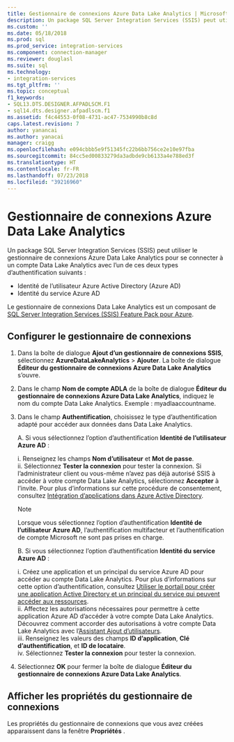 ```yaml
---
title: Gestionnaire de connexions Azure Data Lake Analytics | Microsoft Docs
description: Un package SQL Server Integration Services (SSIS) peut utiliser le gestionnaire de connexions Azure Data Lake Analytics pour se connecter à un compte Data Lake Analytics.
ms.custom: ''
ms.date: 05/18/2018
ms.prod: sql
ms.prod_service: integration-services
ms.component: connection-manager
ms.reviewer: douglasl
ms.suite: sql
ms.technology:
- integration-services
ms.tgt_pltfrm: ''
ms.topic: conceptual
f1_keywords:
- SQL13.DTS.DESIGNER.AFPADLSCM.F1
- sql14.dts.designer.afpadlscm.f1
ms.assetid: f4c44553-0f08-4731-ac47-7534990b8c8d
caps.latest.revision: 7
author: yanancai
ms.author: yanacai
manager: craigg
ms.openlocfilehash: e094cbbb5e9f51345fc22b6bb756ce2e10e97fba
ms.sourcegitcommit: 84cc5ed00833279da3adbde9cb6133a4e788ed3f
ms.translationtype: HT
ms.contentlocale: fr-FR
ms.lasthandoff: 07/23/2018
ms.locfileid: "39216960"
---
```

# <a name="azure-data-lake-analytics-connection-manager"></a>Gestionnaire de connexions Azure Data Lake Analytics

Un package SQL Server Integration Services (SSIS) peut utiliser le gestionnaire de connexions Azure Data Lake Analytics pour se connecter à un compte Data Lake Analytics avec l’un de ces deux types d’authentification suivants :
-   Identité de l’utilisateur Azure Active Directory (Azure AD)
-   Identité du service Azure AD 

Le gestionnaire de connexions Data Lake Analytics est un composant de [SQL Server Integration Services (SSIS) Feature Pack pour Azure](../../integration-services/azure-feature-pack-for-integration-services-ssis.md).
 
## <a name="configure-the-connection-manager"></a>Configurer le gestionnaire de connexions

1. Dans la boîte de dialogue **Ajout d’un gestionnaire de connexions SSIS**, sélectionnez **AzureDataLakeAnalytics** > **Ajouter**. La boîte de dialogue **Éditeur du gestionnaire de connexions Azure Data Lake Analytics** s’ouvre.
  
2. Dans le champ **Nom de compte ADLA** de la boîte de dialogue **Éditeur du gestionnaire de connexions Azure Data Lake Analytics**, indiquez le nom du compte Data Lake Analytics. Exemple : myadlaaccountname.
  
3. Dans le champ **Authentification**, choisissez le type d’authentification adapté pour accéder aux données dans Data Lake Analytics.

   A. Si vous sélectionnez l’option d’authentification **Identité de l’utilisateur Azure AD** :
   
      i. Renseignez les champs **Nom d’utilisateur** et **Mot de passe**.    
      ii. Sélectionnez **Tester la connexion** pour tester la connexion. Si l’administrateur client ou vous-même n’avez pas déjà autorisé SSIS à accéder à votre compte Data Lake Analytics, sélectionnez **Accepter** à l’invite. Pour plus d’informations sur cette procédure de consentement, consultez [Intégration d’applications dans Azure Active Directory](https://docs.microsoft.com/azure/active-directory/active-directory-integrating-applications#updating-an-application).
    
   > [!NOTE] 
   > Lorsque vous sélectionnez l’option d’authentification **Identité de l’utilisateur Azure AD**, l’authentification multifacteur et l’authentification de compte Microsoft ne sont pas prises en charge.
    
   B. Si vous sélectionnez l’option d’authentification **Identité du service Azure AD** :
   
      i. Créez une application et un principal du service Azure AD pour accéder au compte Data Lake Analytics. Pour plus d’informations sur cette option d’authentification, consultez [Utiliser le portail pour créer une application Active Directory et un principal du service qui peuvent accéder aux ressources](https://docs.microsoft.com/azure/azure-resource-manager/resource-group-create-service-principal-portal).    
      ii. Affectez les autorisations nécessaires pour permettre à cette application Azure AD d’accéder à votre compte Data Lake Analytics. Découvrez comment accorder des autorisations à votre compte Data Lake Analytics avec l’[Assistant Ajout d’utilisateurs](https://docs.microsoft.com/azure/data-lake-analytics/data-lake-analytics-manage-use-portal#add-a-new-user).    
      iii. Renseignez les valeurs des champs **ID d’application**, **Clé d’authentification**, et **ID de locataire**.    
      iv. Sélectionnez **Tester la connexion** pour tester la connexion.  

4. Sélectionnez **OK** pour fermer la boîte de dialogue **Éditeur du gestionnaire de connexions Azure Data Lake Analytics**.  

## <a name="view-the-properties-of-the-connection-manager"></a>Afficher les propriétés du gestionnaire de connexions
Les propriétés du gestionnaire de connexions que vous avez créées apparaissent dans la fenêtre **Propriétés** .  
  
  
